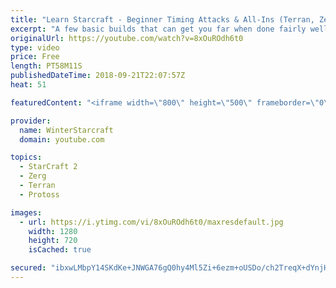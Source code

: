 ```yaml
---
title: "Learn Starcraft - Beginner Timing Attacks & All-Ins (Terran, Zerg & Protoss)"
excerpt: "A few basic builds that can get you far when done fairly well. Also important is how not to overextend and lose everything."
originalUrl: https://youtube.com/watch?v=8xOuROdh6t0
type: video
price: Free
length: PT58M11S
publishedDateTime: 2018-09-21T22:07:57Z
heat: 51

featuredContent: "<iframe width=\"800\" height=\"500\" frameborder=\"0\" src=\"https://www.youtube.com/embed/8xOuROdh6t0\" allow=\"accelerometer; autoplay; encrypted-media; gyroscope; picture-in-picture\" allowfullscreen></iframe>"

provider:
  name: WinterStarcraft
  domain: youtube.com

topics:
  - StarCraft 2
  - Zerg
  - Terran
  - Protoss

images:
  - url: https://i.ytimg.com/vi/8xOuROdh6t0/maxresdefault.jpg
    width: 1280
    height: 720
    isCached: true

secured: "ibxwLMbpY14SKdKe+JNWGA76gQ0hy4Ml5Zi+6ezm+oUSDo/ch2TreqX+dYnjH3rqnlkNFGxs304Qzxp+v/eShowltlfBr4U38qqIWRzckkTV2hFEfyxGIHMXcLil1Fe+uE1JP++wtXvrqIQSUlEP+rERk9A4b0q7X7MHiJLk/17IqKMB89z7wAWhouI4CZ5813+cbVmFpU3yeCysM+KuxR0YtxkSfTKvX5bSePsVTD53sQtk8lCkdWdwYsXDg9Wkf72n5i/BIhW9mIoDUWSnvYOhdrNUqA+r0zOTfMlXP4AbTD7Q6TQRrbD23EUJVnSUyCFeV5fdYV9FTGHWO7KKvGQHscvWUqVXjfTTONJ3z1W25c53jC4xXwBWDULX69ZuXHXgTFeh49FcLM/YG7CMOVU7u1TyfAojkdyuuzlwpkQ=;hYIFB6/JYzFhbyb28gTH4w=="
---
```


